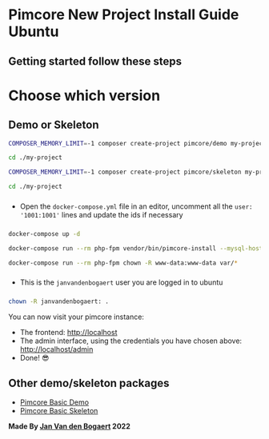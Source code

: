 # Pimcore New Project Install Guide Ubuntu

## Getting started follow these steps
# Choose which version
## Demo or Skeleton

```bash
COMPOSER_MEMORY_LIMIT=-1 composer create-project pimcore/demo my-project

cd ./my-project
```
```bash
COMPOSER_MEMORY_LIMIT=-1 composer create-project pimcore/skeleton my-project

cd ./my-project
```
### 
 * Open the `docker-compose.yml` file in an editor, uncomment all the `user: '1001:1001'` lines and update the ids if necessary
###
```bash
docker-compose up -d 
```
```bash
docker-compose run --rm php-fpm vendor/bin/pimcore-install --mysql-host-socket=db --mysql-username=pimcore --mysql-password=pimcore --mysql-database=pimcore
```
```bash
docker-compose run --rm php-fpm chown -R www-data:www-data var/*
```

###
* This is the `janvandenbogaert` user you are logged in to ubuntu
###
```bash
chown -R janvandenbogaert: . 
```
You can now visit your pimcore instance:
- The frontend: <http://localhost>
- The admin interface, using the credentials you have chosen above: <http://localhost/admin>
- Done! 😎

## Other demo/skeleton packages
- [Pimcore Basic Demo](https://github.com/pimcore/demo)
- [Pimcore Basic Skeleton](https://github.com/pimcore/skeleton)

**Made By [Jan Van den Bogaert](https://github.com/JanVDB2000) 2022**
